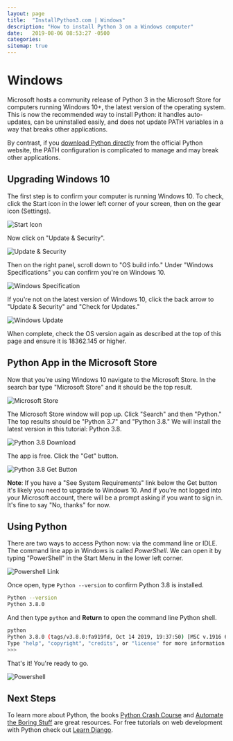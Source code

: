 ```yaml
---
layout: page
title:  "InstallPython3.com | Windows"
description: "How to install Python 3 on a Windows computer"
date:   2019-08-06 08:53:27 -0500
categories:
sitemap: true
---
```


# Windows

Microsoft hosts a community release of Python 3 in the Microsoft Store for computers running Windows 10+, the latest version of the operating system. This is now the recommended way to install Python: it handles auto-updates, can be uninstalled easily, and does not update PATH variables in a way that breaks other applications.

By contrast, if you [download Python directly](https://www.python.org/downloads/) from the official Python website, the PATH configuration is complicated to manage and may break other applications.


## Upgrading Windows 10

The first step is to confirm your computer is running Windows 10. To check, click the Start icon in the lower left corner of your screen, then on the gear icon (Settings).

<img class="img-fluid" src="{{ site.url }}/assets/images/windows/start_icon.png" alt="Start Icon">

Now click on "Update & Security".

<img class="img-fluid" src="{{ site.url }}/assets/images/windows/update_security.png" alt="Update & Security">

Then on the right panel, scroll down to "OS build info." Under "Windows Specifications" you can confirm you're on Windows 10.

<img class="img-fluid" src="{{ site.url }}/assets/images/windows/windows_spec.png" alt="Windows Specification">

If you're not on the latest version of Windows 10, click the back arrow to "Update & Security" and "Check for Updates."

<img class="img-fluid" src="{{ site.url }}/assets/images/windows/windows_update.png" alt="Windows Update">

When complete, check the OS version again as described at the top of this page and ensure it is 18362.145 or higher.

## Python App in the Microsoft Store

Now that you're using Windows 10 navigate to the Microsoft Store. In the search bar type "Microsoft Store" and it should be the top result.

<img class="img-fluid" src="{{ site.url }}/assets/images/windows/store.png" alt="Microsoft Store">

The Microsoft Store window will pop up. Click "Search" and then "Python." The top results should be "Python 3.7" and "Python 3.8." We will install the latest version in this tutorial: Python 3.8.

<img class="img-fluid" src="{{ site.url }}/assets/images/windows/python38.png" alt="Python 3.8 Download">

The app is free. Click the "Get" button.

<img class="img-fluid" src="{{ site.url }}/assets/images/windows/get.png" alt="Python 3.8 Get Button">

**Note**: If you have a "See System Requirements" link below the Get button it's likely you need to upgrade to Windows 10. And if you're not logged into your Microsoft account, there will be a prompt asking if you want to sign in. It's fine to say "No, thanks" for now.


## Using Python

There are two ways to access Python now: via the command line or IDLE. The command line app in Windows is called *PowerShell*. We can open it by typing "PowerShell" in the Start Menu in the lower left corner.

<img class="img-fluid" src="{{ site.url }}/assets/images/windows/start_menu_powershell.png" alt="Powershell Link">

Once open, type `Python --version` to confirm Python 3.8 is installed.

```sh
Python --version
Python 3.8.0
```

And then type `python` and **Return** to open the command line Python shell.

```sh
python
Python 3.8.0 (tags/v3.8.0:fa919fd, Oct 14 2019, 19:37:50) [MSC v.1916 64 bit (AMD64)] on win32
Type "help", "copyright", "credits", or "license" for more information.
>>>
```

That's it! You're ready to go.

<img class="img-fluid" src="{{ site.url }}/assets/images/windows/powershell.png" alt="Powershell">

## Next Steps
To learn more about Python, the books [Python Crash Course](https://amzn.to/2okggMH) and [Automate the Boring Stuff](https://amzn.to/366CebJ) are great resources. For free tutorials on web development with Python check out [Learn Django](https://learndjango.com).


<!--
Pip
Virtualenvs
https://projects.raspberrypi.org/en/projects/using-pip-on-windows
https://xkcd.com/1987/

Installing Python pains...https://twitter.com/ClausWilke/status/1234899876892356610
-->
